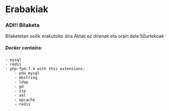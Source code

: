 # Erabakiak

### ADI!! Bilaketa
Bilaketetan soilik erakutsiko dira Aktak ez direnak eta orain dela 50urtekoak


##### Docker contains:
    - mysql
    - redis
    - php-fpm:7.4 with this extensions:
        - pdo_mysql
        - mbstring
        - ldap
        - gd
        - zip
        - xml
        - opcache
        - redis
